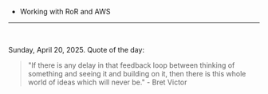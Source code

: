 - Working with RoR and AWS

---

<br>

<!-- quote_marker -->
Sunday, April 20, 2025. Quote of the day:

> "If there is any delay in that feedback loop between thinking of something and seeing it and building on it, then there is this whole world of ideas which will never be." - Bret Victor

